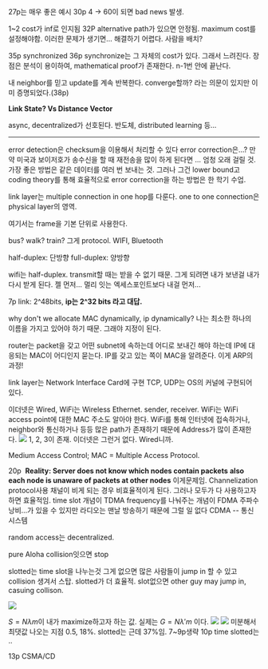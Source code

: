 27p는 매우 좋은 예시
30p
4 -> 60이 되면 bad news 발생.

1~2 cost가 inf로 인지됨
32P alternative path가 있으면 안정됨.
maximum cost를 설정해야함.
이러한 문제가 생기면... 해결하기 어렵다. 사람을 배치?

35p synchronized
36p 
synchronize는 그 자체의 cost가 있다. 그래서 느려진다. 
장점은 분석이 용이하여, mathematical proof가 존재한다. n-1번 안에 끝난다.

내 neighbor를 믿고 update를 계속 반복한다.
converge할까? 라는 의문이 있지만 이미 증명되었다.(38p)

**Link State? Vs Distance Vector**

async, decentralized가 선호된다. 반도체, distributed learning 등...

---

error detection은 checksum을 이용해서 처리할 수 있다
error correction은...?
만약 미국과 보이저호가 송수신을 할 때 재전송을 많이 하게 된다면 ... 엄청 오래 걸릴 것.
가장 좋은 방법은 같은 데이터를 여러 번 보내는 것.
그러나 그건 lower bound고 coding theory를 통해 효율적으로 error correction을 하는 방법은 한 학기 수업.

link layer는 multiple connection in one hop를 다룬다.
one to one connection은 physical layer의 영역.

여기서는 frame을 기본 단위로 사용한다.

bus? walk? train? 그게 protocol.
WIFI, Bluetooth

half-duplex: 단방향
full-duplex: 양방향

wifi는 half-duplex. transmit할 때는 받을 수 없기 때문. 그게 되려면 내가 보낸걸 내가 다시 받게 된다. 젤 먼저... 멀리 잇는 엑세스포인트보다 내걸 먼저...

7p
link: 2^48bits, **ip는 2^32 bits 라고 대답.** 

why don't we allocate MAC dynamically, ip dynamically?
나는 최소한 하나의 이름을 가지고 있어야 하기 때문. 그래야 지정이 된다.

router는 packet을 갖고 어떤 subnet에 속하는데 어디로 보내긴 해야 하는데 IP에 대응되는 MAC이 어디인지 묻는다. IP를 갖고 있는 쪽이 MAC을 알려준다.
이게 ARP의 과정!

link layer는 Network Interface Card에 구현
TCP, UDP는 OS의 커널에 구현되어 있다.

이더넷은 Wired, WiFi는 Wireless Ethernet.
sender, receiver.
WiFi는 WiFi access point에 대한 MAC 주소도 알아야 한다.
WiFi를 통해 인터넷에 접속하거나, neighbor와 통신하거나 등등 많은 path가 존재하기 때문에 Address가 많이 존재한다.
![](https://i.imgur.com/iZbYijc.png)
1, 2, 3이 존재.
이더넷은 그런거 없다. Wired니까.

Medium Access Control; MAC
= Multiple Access Protocol.

20p
 **Reality: Server does not know which nodes contain packets**
**also each node is unaware of packets at other nodes**
이게문제임.
Channelization protocol사용
채널이 비게 되는 경우 비효율적이게 된다. 그러나 모두가 다 사용하고자 하면 효율적임.
time slot 개념이 TDMA
frequency를 나눠주는 개념이 FDMA
주파수 낭비...가 있을 수 있지만 라디오는 맨날 방송하기 때문에 그럴 일 없다
CDMA -- 통신시스템

random access는 decentralized.

pure Aloha
collision잇으면 stop

slotted는 time slot을 나누는것
그게 없으면 많은 사람들이 jump in 할 수 있고 collision 생겨서 스탑.
slotted가 더 효율적.
slot없으면 other guy may jump in, casuing collison.

![](https://i.imgur.com/c2EFE9E.png)

$S = N\lambda m$이 내가 maximize하고자 하는 값.
실제는 $G = N\lambda' m$ 이다. 
![](https://i.imgur.com/weBpZE9.png)
![](https://i.imgur.com/Ai6F0DO.png)
미분해서 최댓값 나오는 지점 0.5, 18%.
slotted는 근데 37%임. 7~9p생략
10p
time slotted는 ..

13p
CSMA/CD
